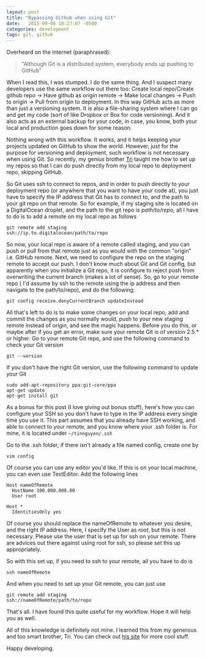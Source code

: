 ```yaml
---
layout: post
title: "Bypassing Github when using Git"
date:   2015-09-06 10:27:07 -0500
categories: development
tags: git, github
---
```

Overheard on the internet (paraphrased):
<blockquote>"Although Git is a distributed system, everybody ends up pushing to GitHub"</blockquote>
When I read this, I was stumped. I do the same thing. And I suspect many developers use the same workflow out there too: Create local repo/Create github repo -&gt; Have github as origin remote -&gt; Make local changes -&gt; Push to origin -&gt; Pull from origin to deployment. In this way GitHub acts as more than just a versioning system. It is also a file-sharing system where I can go and get my code (sort of like Dropbox or Box for code versioning). And it also acts as an external backup for your code, in case, you know, both your local and production goes down for some reason.

Nothing wrong with this workflow. It works, and it helps keeping your projects updated on GitHub to show the world. However, just for the purpose for versioning and deployment, such workflow is not necessary when using Git. So recently, my genius brother <a href="http://tridnguyen.com/">Tri</a> taught me how to set up my repos so that I can do push directly from my local repo to deployment repo, skipping GitHub.

So Git uses ssh to connect to repos, and in order to push directly to your deployment repo (or anywhere that you want to have your code at), you just have to specify the IP address that Git has to connect to, and the path to your git repo on that remote. So for example, if my staging site is located on a DigitalOcean droplet, and the path to the git repo is <em>path/to/repo, </em>all I have to do is to add a remote on my local repo as follows

<code>git remote add staging ssh://ip.to.digitalocean/path/to/repo</code>

So now, your local repo is aware of a remote called staging, and you can push or pull from that remote just as you would with the common "origin" i.e. GitHub remote. Next, we need to configure the repo on the staging remote to accept our push. I don't know much about Git and Git config, but apparently when you initialize a Git repo, it is configure to reject push from overwriting the current branch (makes a lot of sense). So, go to your remote repo ( I'd assume by ssh to the remote using the ip address and then navigate to the path/to/repo), and do the following:

<code>git config receive.denyCurrentBranch updateInstead</code>

All that's left to do is to make some changes on your local repo, add and commit the changes as you normally would, push to your new staging remote instead of origin, and see the magic happens. Before you do this, or maybe after if you get an error, make sure your remote Git is of version 2.5.* or higher. Go to your remote Git repo, and use the following command to check your Git version

<code>git --version</code>

If you don't have the right Git version, use the following command to update your Git
<pre><code>sudo add-apt-repository ppa:git-core/ppa
apt-get update
apt-get install git
</code></pre>
As a bonus for this post (I love giving out bonus stuff), here's how you can configure your SSH so you don't have to type in the IP address every single time you use it. This part assumes that you already have SSH working, and able to connect to your remote, and you know where your .ssh folder is. For mine, it is located under <code>~/tinnguyen/.ssh</code>

Go to the .ssh folder, if there isn't already a file named config, create one by

<code>vim config</code>

Of course you can use any editor you'd like. If this is on your local machine, you can even use TextEditor. Add the following lines
<pre><code>Host nameOfRemote 
  HostName 100.000.000.00 
  User root 

Host * 
  IdentitiesOnly yes </code></pre>
Of course you should replace the nameOfRemote to whatever you desire, and the right IP address. Here, I specify the User as <em>root</em>, but this is not necessary. Please use the user that is set up for ssh on your remote. There are advices out there against using root for ssh, so please set this up appropriately.

So with this set up, if you need to ssh to your remote, all you have to do is

<code>ssh nameOfRemote</code>

And when you need to set up your Git remote, you can just use

<code>git remote add staging ssh://nameOfRemote/path/to/repo</code>

That's all. I have found this quite useful for my workflow. Hope it will help you as well.

All of this knowledge is definitely not mine. I learned this from my generous and too smart brother, Tri. You can check out <a href="http://tridnguyen.com/">his site</a> for more cool stuff.

Happy developing.